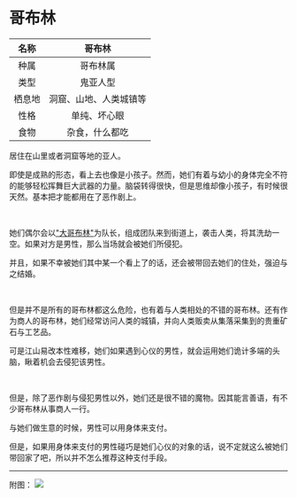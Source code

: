 # 哥布林

|名称|哥布林|
|:-:|:-:|
|种属|哥布林属|
|类型|鬼亚人型|
|栖息地|洞窟、山地、人类城镇等|
|性格|单纯、坏心眼|
|食物|杂食，什么都吃|

居住在山里或者洞窟等地的亚人。

即使是成熟的形态，看上去也像是小孩子。然而，她们有着与幼小的身体完全不符的能够轻松挥舞巨大武器的力量。脑袋转得很快，但是思维却像小孩子，有时候很天然。基本把才能都用在了恶作剧上。

<br>

她们偶尔会以["大哥布林"](07大哥布林.md)为队长，组成团队来到街道上，袭击人类，将其洗劫一空。如果对方是男性，那么当场就会被她们所侵犯。

并且，如果不幸被她们其中某一个看上了的话，还会被带回去她们的住处，强迫与之结婚。

<br>

但是并不是所有的哥布林都这么危险，也有着与人类相处的不错的哥布林。还有作为商人的哥布林，她们经常访问人类的城镇，并向人类贩卖从集落采集到的贵重矿石与工艺品。

可是江山易改本性难移，她们如果遇到心仪的男性，就会运用她们诡计多端的头脑，瞅着机会去侵犯该男性。

<br>

但是，除了恶作剧与侵犯男性以外，她们还是很不错的魔物。因其能言善语，有不少哥布林从事商人一行。

与她们做生意的时候，男性可以用身体来支付。

但是，如果用身体来支付的男性碰巧是她们心仪的对象的话，说不定就这么被她们带回家了吧，所以并不怎么推荐这种支付手段。

------------------------------------------------------------------------

附图： ![](img/魔物娘图鉴I/22-23哥布林.jpg)
